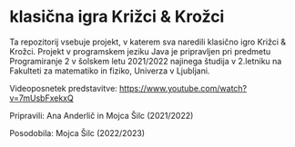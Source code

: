 # klasična igra Križci & Krožci

Ta repozitorij vsebuje projekt, v katerem sva naredili klasično igro Križci & Krožci. Projekt v programskem jeziku Java je pripravljen pri predmetu Programiranje 2 v šolskem letu 2021/2022 najinega študija v 2.letniku na Fakulteti za matematiko in fiziko, Univerza v Ljubljani.

Videoposnetek predstavitve: https://www.youtube.com/watch?v=7mUsbFxekxQ

Pripravili: Ana Anderlič in Mojca Šilc (2021/2022)

Posodobila: Mojca Šilc (2022/2023)
